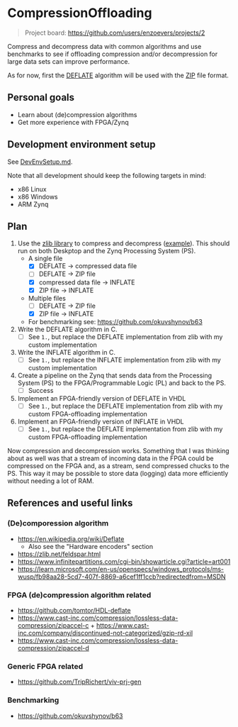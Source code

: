 # CompressionOffloading
> Project board: https://github.com/users/enzoevers/projects/2

Compress and decompress data with common algorithms and use benchmarks to see if offloading compression and/or decompression for large data sets can improve performance.

As for now, first the [DEFLATE](https://en.wikipedia.org/wiki/Deflate) algorithm will be used with the [ZIP](https://en.wikipedia.org/wiki/ZIP_(file_format)) file format.

## Personal goals
- Learn about (de)compression algorithms
- Get more experience with FPGA/Zynq

## Development environment setup
See [DevEnvSetup.md](./DevEnvSetup.md).

Note that all development should keep the following targets in mind:
- x86 Linux
- x86 Windows
- ARM Zynq

## Plan
1. Use the [zlib library](https://www.zlib.net/) to compress and decompress ([example](https://zlib.net/zlib_how.html)). This should run on both Deskptop and the Zynq Processing System (PS).
    - A single file
        - [x] DEFLATE -> compressed data file
        - [ ] DEFLATE -> ZIP file
        - [x] compressed data file -> INFLATE
        - [x] ZIP file -> INFLATE
    - Multiple files
        - [ ] DEFLATE -> ZIP file
        - [x] ZIP file -> INFLATE
    - For benchmarking see: https://github.com/okuvshynov/b63
2. Write the DEFLATE algorithm in C.
    - [ ] See `1.`, but replace the DEFLATE implementation from zlib with my custom implementation
3. Write the INFLATE algorithm in C.
    - [ ] See `1.`, but replace the INFLATE implementation from zlib with my custom implementation
4. Create a pipeline on the Zynq that sends data from the Processing System (PS) to the FPGA/Programmable Logic (PL) and back to the PS.
    - [ ] Success
6. Implement an FPGA-friendly version of DEFLATE in VHDL
    - [ ] See `1.`, but replace the DEFLATE implementation from zlib with my custom FPGA-offloading implementation
7. Implement an FPGA-friendly version of INFLATE in VHDL
    - [ ] See `1.`, but replace the DEFLATE implementation from zlib with my custom FPGA-offloading implementation

Now compression and decompression works. Something that I was thinking about as well was that a stream of incoming data in the FPGA could be compressed on the FPGA and, as a stream, send compressed chucks to the PS. This way it may be possible to store data (logging) data more efficiently without needing a lot of RAM.

## References and useful links
### (De)comporession algorithm
- https://en.wikipedia.org/wiki/Deflate
    - Also see the "Hardware encoders" section
- https://zlib.net/feldspar.html
- https://www.infinitepartitions.com/cgi-bin/showarticle.cgi?article=art001
- https://learn.microsoft.com/en-us/openspecs/windows_protocols/ms-wusp/fb98aa28-5cd7-407f-8869-a6cef1ff1ccb?redirectedfrom=MSDN

### FPGA (de)compression algorithm related
- https://github.com/tomtor/HDL-deflate
- https://www.cast-inc.com/compression/lossless-data-compression/zipaccel-c + https://www.cast-inc.com/company/discontinued-not-categorized/gzip-rd-xil
- https://www.cast-inc.com/compression/lossless-data-compression/zipaccel-d

### Generic FPGA related
- https://github.com/TripRichert/viv-prj-gen

### Benchmarking
- https://github.com/okuvshynov/b63
